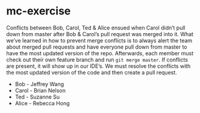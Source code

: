 # mc-exercise

Conflicts between Bob, Carol, Ted & Alice ensued when Carol didn’t pull down from master after Bob & Carol’s pull request was merged into it. What we’ve learned in how to prevent merge conflicts is to always alert the team about merged pull requests and have everyone pull down from master to have the most updated version of the repo. Afterwards, each member must check out their own feature branch and run `git merge master`. If conflicts are present, it will show up in our IDE’s. We must resolve the conflicts with the most updated version of the code and then create a pull request.

* Bob - Jeffrey Wang
* Carol - Brian Nelson
* Ted - Suzanne Su
* Alice - Rebecca Hong